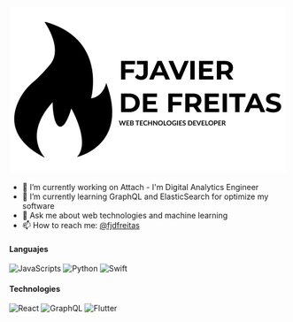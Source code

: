 ![logo](https://github.com/Scorcherfjk/Scorcherfjk/blob/master/frame.png?raw=true)

- 🔭 I’m currently working on Attach - I'm Digital Analytics Engineer
- 🌱 I’m currently learning GraphQL and ElasticSearch for optimize my software
- 💬 Ask me about web technologies and machine learning
- 📫 How to reach me: [@fjdfreitas](https://twitter.com/fjdfreitas)

#### Languajes
<p>
  <img alt="JavaScripts" src="https://img.shields.io/badge/-Javascripts-040d04?style=flat-square&logo=javascript" />
  <img alt="Python" src="https://img.shields.io/badge/-Python-3776AB?style=flat-square&logo=python" />
  <img alt="Swift" src="https://img.shields.io/badge/-Swift-FA7343?style=flat-square&logo=swift" />
</p>

#### Technologies
<p>
  <img alt="React" src="https://img.shields.io/badge/-React-black?style=flat-square&logo=react" />
  <img alt="GraphQL" src="https://img.shields.io/badge/-GraphQL-E10098?style=flat-square&logo=graphql" />
  <img alt="Flutter" src="https://img.shields.io/badge/-Flutter-02569B?style=flat-square&logo=flutter" />
</p>
